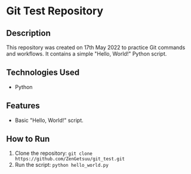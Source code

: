 # Git Test Repository

## Description
This repository was created on  17th May 2022 to practice Git commands and workflows. It contains a simple "Hello, World!" Python script.

## Technologies Used
- Python

## Features
- Basic "Hello, World!" script.

## How to Run
1. Clone the repository: `git clone https://github.com/ZenGetsuu/git_test.git`
2. Run the script: `python hello_world.py`
